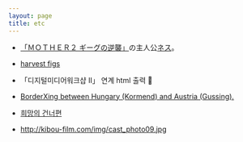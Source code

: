 ```yaml
---
layout: page
title: etc
---
```

 - <a href='https://www.nintendo.co.jp/n02/shvc/mb/index.html'>「ＭＯＴＨＥＲ２ ギーグの逆襲」</a>の主人公<a href='https://www.nintendo.co.jp/n08/a2uj/mother2/hero/index.html'>ネス</a>。

 - <a href='http://figs4fun.com/basics_Harvest.html'>harvest figs</a>

 + 「디지털미디어워크샵 II」 연계 html 출력 💞

 - <a href='http://irational.org/heath/borderxing/at.hu/'>BorderXing between Hungary (Kormend) and Austria (Gussing).</a>

 - <a href='https://www.youtube.com/watch?v=g6MsSqH4FNc'>희망의 건너편</a>

 - http://kibou-film.com/img/cast_photo09.jpg
